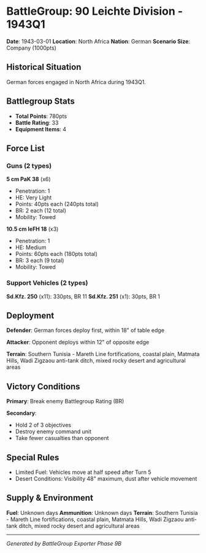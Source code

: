 # BattleGroup: 90 Leichte Division - 1943Q1

**Date**: 1943-03-01
**Location**: North Africa
**Nation**: German
**Scenario Size**: Company (1000pts)

## Historical Situation

German forces engaged in North Africa during 1943Q1.

## Battlegroup Stats

- **Total Points**: 780pts
- **Battle Rating**: 33
- **Equipment Items**: 4

## Force List

### Guns (2 types)

**5 cm PaK 38** (x6)
- Penetration: 1
- HE: Very Light
- Points: 40pts each (240pts total)
- BR: 2 each (12 total)
- Mobility: Towed

**10.5 cm leFH 18** (x3)
- Penetration: 1
- HE: Medium
- Points: 60pts each (180pts total)
- BR: 3 each (9 total)
- Mobility: Towed

### Support Vehicles (2 types)

**Sd.Kfz. 250** (x11): 330pts, BR 11
**Sd.Kfz. 251** (x1): 30pts, BR 1

## Deployment

**Defender**: German forces deploy first, within 18" of table edge

**Attacker**: Opponent deploys within 12" of opposite edge

**Terrain**: Southern Tunisia - Mareth Line fortifications, coastal plain, Matmata Hills, Wadi Zigzaou anti-tank ditch, mixed rocky desert and agricultural areas

## Victory Conditions

**Primary**: Break enemy Battlegroup Rating (BR)

**Secondary**:
- Hold 2 of 3 objectives
- Destroy enemy command unit
- Take fewer casualties than opponent

## Special Rules

- Limited Fuel: Vehicles move at half speed after Turn 5
- Desert Conditions: Visibility 48" maximum, dust after vehicle movement

## Supply & Environment

**Fuel**: Unknown days
**Ammunition**: Unknown days
**Terrain**: Southern Tunisia - Mareth Line fortifications, coastal plain, Matmata Hills, Wadi Zigzaou anti-tank ditch, mixed rocky desert and agricultural areas

---

*Generated by BattleGroup Exporter Phase 9B*
